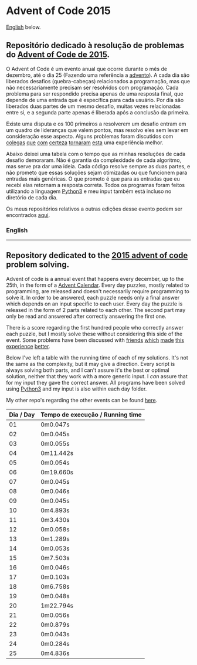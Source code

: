 # Advent of Code 2015
[English](#english) below.</br>

## Repositório dedicado à resolução de problemas do [Advent of Code de 2015](https://adventofcode.com/2015).

O Advent of Code é um evento anual que ocorre durante o mês de dezembro, até o dia 25 (Fazendo uma referência a [advento](https://pt.wikipedia.org/wiki/Advento)). A cada dia são liberados desafios (quebra-cabeças) relacionados a programação, mas que não necessariamente precisam ser resolvidos com programação. Cada problema para ser respondido precisa apenas de uma resposta final, que depende de uma entrada que é específica para cada usuário. Por dia são liberados duas partes de um mesmo desafio, muitas vezes relacionadas entre si, e a segunda parte apenas é liberada após a conclusão da primeira.

Existe uma disputa e os 100 primeiros a resolverem um desafio entram em um quadro de lideranças que valem pontos, mas resolvo eles sem levar em consideração esse aspecto. Alguns problemas foram discutidos com [colegas](https://github.com/heliocm) [que](https://github.com/molimat) [com](https://github.com/MariaBiancaIrace) [certeza](https://github.com/inascim) [tornaram](https://github.com/nandacassinelli) [esta](https://github.com/phpires) uma experiência melhor.

Abaixo deixei uma tabela com o tempo que as minhas resoluções de cada desafio demoraram. Não é garantia da complexidade de cada algoritmo, mas serve pra dar uma ideia. Cada código resolve sempre as duas partes, e não prometo que essas soluções sejam otimizadas ou que funcionem para entradas mais genéricas. O que prometo é que para as entradas que eu recebi elas retornam a resposta correta. Todos os programas foram feitos utilizando a linguagem [Python3](https://www.python.org/) e meu input também está incluso no diretório de cada dia.

Os meus repositórios relativos a outras edições desse evento podem ser encontrados [aqui](https://github.com/naslausky?tab=repositories&q=adventofcode).


### English
--- 
## Repository dedicated to the [2015 advent of code](https://adventofcode.com/2015) problem solving.

Advent of code is a annual event that happens every december, up to the 25th, in the form of a [Advent Calendar](https://en.wikipedia.org/wiki/Advent_calendar). Every day puzzles, mostly related to programming, are released and doesn't necessarily require programming to solve it. In order to be answered, each puzzle needs only a final answer which depends on an input specific to each user. Every day the puzzle is released in the form of 2 parts related to each other. The second part may only be read and answered after correctly answering the first one.

There is a score regarding the first hundred people who correctly answer each puzzle, but I mostly solve these without considering this side of the event. Some problems have been discussed with [friends](https://github.com/heliocm) [which](https://github.com/molimat) [made](https://github.com/MariaBiancaIrace) [this](https://github.com/inascim) [experience](https://github.com/nandacassinelli) [better](https://github.com/phpires).

Below I've left a table with the running time of each of my solutions. It's not the same as the complexity, but it may give a direction. Every script is always solving both parts, and I can't assure it's the best or optimal solution, neither that they work with a more generic input. I *can* assure that for my input they gave the correct answer. All programs have been solved using [Python3](https://www.python.org/) and my input is also within each day folder.

My other repo's regarding the other events can be found [here](https://github.com/naslausky?tab=repositories&q=adventofcode).

| Dia / Day  |  Tempo de execução / Running time  |
| ------------------- | ------------------- |
|  01 |  0m0.047s |
|  02 |  0m0.045s |
|  03 |  0m0.055s |
|  04 |  0m11.442s |
|  05 |  0m0.054s |
|  06 |  0m19.660s |
|  07 |  0m0.045s |
|  08 |  0m0.046s |
|  09 |  0m0.045s |
|  10 |  0m4.893s |
|  11 |  0m3.430s |
|  12 |  0m0.058s |
|  13 |  0m1.289s |
|  14 |  0m0.053s |
|  15 |  0m7.503s |
|  16 |  0m0.046s |
|  17 |  0m0.103s |
|  18 |  0m6.758s |
|  19 |  0m0.048s |
|  20 |  1m22.794s |
|  21 |  0m0.056s |
|  22 |  0m0.879s |
|  23 |  0m0.043s |
|  24 |  0m0.284s |
|  25 |  0m4.836s |
